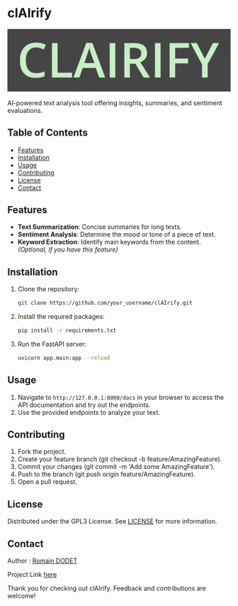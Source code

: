 # clAIrify

![clAIrify Logo](./static/assets/logo.png)

AI-powered text analysis tool offering insights, summaries, and sentiment evaluations.

## Table of Contents

- [Features](#features)
- [Installation](#installation)
- [Usage](#usage)
- [Contributing](#contributing)
- [License](#license)
- [Contact](#contact)

## Features

- **Text Summarization**: Concise summaries for long texts.
- **Sentiment Analysis**: Determine the mood or tone of a piece of text.
- **Keyword Extraction**: Identify main keywords from the content. *(Optional, if you have this feature)*

## Installation

1. Clone the repository:

   ```sh
   git clone https://github.com/your_username/clAIrify.git
   ```

2. Install the required packages:

   ```sh
   pip install -r requirements.txt
   ```

3. Run the FastAPI server:

   ```sh
   uvicorn app.main:app --reload
   ```


## Usage

1. Navigate to `http://127.0.0.1:8000/docs` in your browser to access the API documentation and try out the endpoints.
2. Use the provided endpoints to analyze your text.

## Contributing

1. Fork the project.
2. Create your feature branch (git checkout -b feature/AmazingFeature).
3. Commit your changes (git commit -m 'Add some AmazingFeature').
4. Push to the branch (git push origin feature/AmazingFeature).
5. Open a pull request.


## License
Distributed under the GPL3 License. See [LICENSE](LICENSE) for more information.


## Contact

Author : [Romain DODET](https://github.com/HelloIAmRomain/)

Project Link [here](https://github.com/HelloIAmRomain/clAIrify)

Thank you for checking out clAIrify. Feedback and contributions are welcome!
